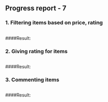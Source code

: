 ## Progress report - 7
### 1. Filtering items based on price, rating 

```golang

```
####Result:
### 2. Giving rating for items
```golang

```
####Result:
### 3. Commenting items 
```golang

```
####Result: